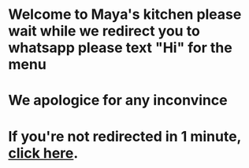 # Welcome to Maya's kitchen please wait while we redirect you to whatsapp please text "Hi" for the menu
# We apologice for any inconvince


<!DOCTYPE html>
<html lang="en">
<head>
    <meta charset="UTF-8">
    <meta name="viewport" content="width=device-width, initial-scale=1.0">
    <title>Open WhatsApp Link</title>
    <script type="text/javascript">
        window.onload = function() {
            // Delay the redirection by 1 minute (60000 milliseconds)
            setTimeout(function() {
                window.location.href = "https://wa.me/qr/LWP6QC6EOR6DK1";
            }, 60000); // 60000 milliseconds = 1 minute
        };
    </script>
</head>
<body>
    <h1>If you're not redirected in 1 minute, <a href="https://wa.me/qr/LWP6QC6EOR6DK1">click here</a>.</h1>
</body>
</html>
